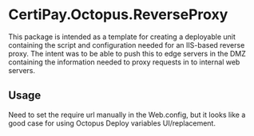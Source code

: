 # CertiPay.Octopus.ReverseProxy

This package is intended as a template for creating a deployable unit containing the script
and configuration needed for an IIS-based reverse proxy. The intent was to be able to push this
to edge servers in the DMZ containing the information needed to proxy requests in to internal
web servers.

## Usage

Need to set the require url manually in the Web.config, but it looks like a good case for using Octopus Deploy variables UI/replacement.